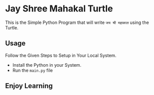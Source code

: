 # Jay Shree Mahakal Turtle
This is the Simple Python Program that will write `जय श्री महाकाल` using the Turtle.

## Usage
Follow the Given Steps to Setup in Your Local System. 
- Install the Python in your System.
- Run the `main.py` file

## Enjoy Learning
